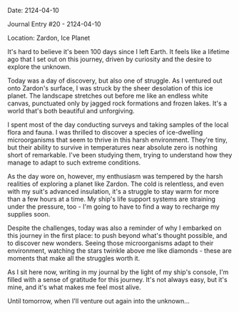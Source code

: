 Date: 2124-04-10

Journal Entry #20 - 2124-04-10

Location: Zardon, Ice Planet

It's hard to believe it's been 100 days since I left Earth. It feels like a lifetime ago that I set out on this journey, driven by curiosity and the desire to explore the unknown.

Today was a day of discovery, but also one of struggle. As I ventured out onto Zardon's surface, I was struck by the sheer desolation of this ice planet. The landscape stretches out before me like an endless white canvas, punctuated only by jagged rock formations and frozen lakes. It's a world that's both beautiful and unforgiving.

I spent most of the day conducting surveys and taking samples of the local flora and fauna. I was thrilled to discover a species of ice-dwelling microorganisms that seem to thrive in this harsh environment. They're tiny, but their ability to survive in temperatures near absolute zero is nothing short of remarkable. I've been studying them, trying to understand how they manage to adapt to such extreme conditions.

As the day wore on, however, my enthusiasm was tempered by the harsh realities of exploring a planet like Zardon. The cold is relentless, and even with my suit's advanced insulation, it's a struggle to stay warm for more than a few hours at a time. My ship's life support systems are straining under the pressure, too - I'm going to have to find a way to recharge my supplies soon.

Despite the challenges, today was also a reminder of why I embarked on this journey in the first place: to push beyond what's thought possible, and to discover new wonders. Seeing those microorganisms adapt to their environment, watching the stars twinkle above me like diamonds - these are moments that make all the struggles worth it.

As I sit here now, writing in my journal by the light of my ship's console, I'm filled with a sense of gratitude for this journey. It's not always easy, but it's mine, and it's what makes me feel most alive.

Until tomorrow, when I'll venture out again into the unknown...
